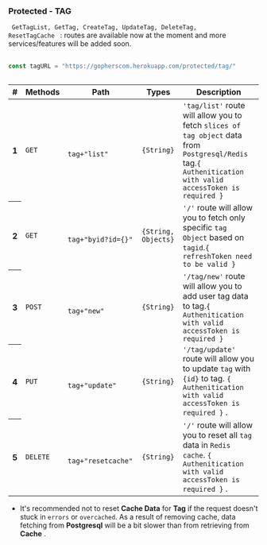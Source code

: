 

### Protected - TAG
<code> GetTagList, GetTag, CreateTag, UpdateTag, DeleteTag, ResetTagCache </code> : routes are available now at the moment and more
services/features will be added soon.

##

```go
const tagURL = "https://gopherscom.herokuapp.com/protected/tag/"

```
##


<table class="table table-hover">
    <thead>
        <tr>
            <th scope="col">#</th>
            <th scope="col">Methods</th>
            <th scope="col">Path</th>
            <th scope="col">Types</th>
            <th scope="col">Description</th>
        </tr>
    </thead>
    <tbody>
        <tr>
            <th scope="row">1</th>
            <td><code>GET</code></td>
            <td>
                <code>
                    tag+"list"
                </code>
            </td>
            <td><code>{String}</code></td>
            <td> <code>'tag/list'</code> route will allow you to fetch <code>slices of tag object</code> data from
                <code>Postgresql/Redis</code>
                tag.<code>{ Authenitication with valid accessToken is required }</code> </td>
        </tr>
        <tr>
            <th scope="row">2</th>
            <td><code>GET</code></td>
            <td>
                <code>
                    tag+"byid?id={}"
                </code>
            </td>
            <td><code>{String, Objects}</code></td>
            <td> <code>'/'</code> route will allow you to fetch only specific <code>tag Object</code> based
                on <code>tagid</code>.<code>{ refreshToken need to be valid }</code> </td>
        </tr>
        <tr>
            <th scope="row">3</th>
            <td><code>POST</code></td>
            <td>
                <code>
                tag+"new"
                </code>
            </td>
            <td><code>{String}</code></td>
            <td> <code>'/tag/new'</code> route will allow you to add user tag data to tag.<code>{ Authenitication with valid accessToken is required }</code> </td>
        </tr>
        <tr>
            <th scope="row">4</th>
            <td><code>PUT</code></td>
            <td>
                <code>
                tag+"update"
                </code>
            </td>
            <td><code>{String}</code></td>
            <td> <code>'/tag/update'</code> route will allow you to update <code>tag</code> with
                <code>{id}</code> to tag.
                <code>{ Authenitication with valid accessToken is required }</code> . </td>
        </tr>
        <tr>
            <th scope="row">5</th>
            <td><code>DELETE</code></td>
            <td>
                <code>
                 tag+"resetcache"
                </code>
            </td>
            <td><code>{String}</code></td>
            <td> <code>'/'</code> route will allow you to reset all <code>tag</code> data in 
                <code>Redis cache</code>.
                <code>{ Authenitication with valid accessToken is required }</code> . </td>
        </tr>
    </tbody>
</table>

- It's recommended not to reset **Cache Data** for **Tag** if the request doesn't stuck in `errors` or `overcached`. As a result of removing cache, data fetching from **Postgresql** will be a bit slower than from retrieving from **Cache** .